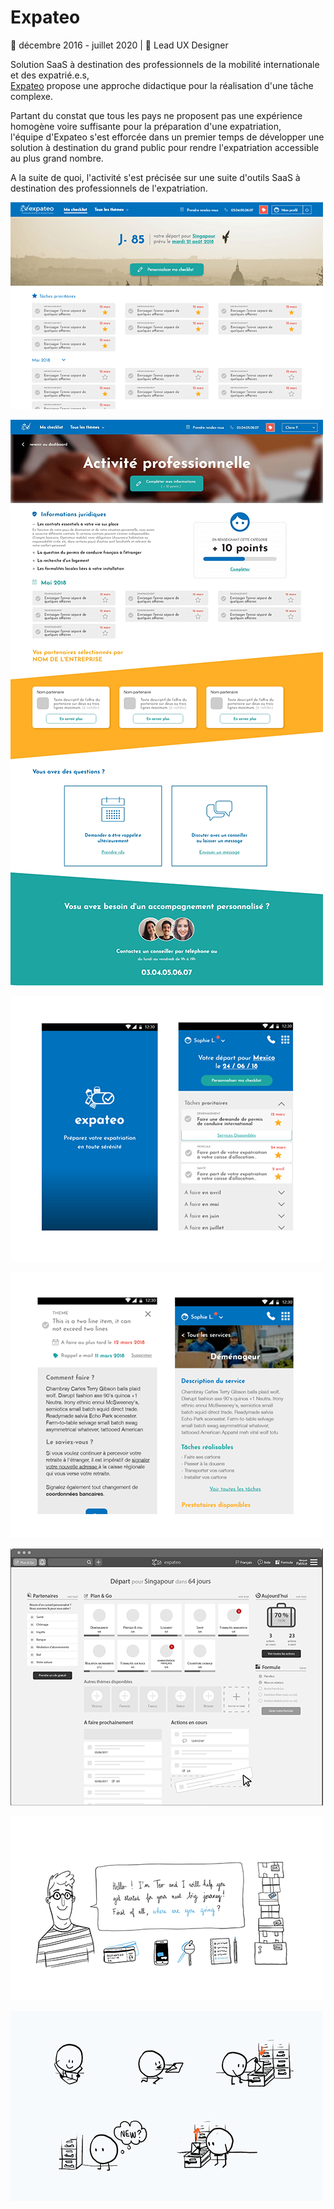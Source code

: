 # Expateo

📅 décembre 2016 - juillet 2020 | 🧢 Lead UX Designer

Solution SaaS à destination des professionnels de la mobilité internationale et des expatrié.e.s,  
[Expateo](https://expateo.com/fr/) propose une approche didactique pour la réalisation d'une tâche complexe.

Partant du constat que tous les pays ne proposent pas une expérience homogène voire suffisante pour la préparation d'une expatriation,  
l'équipe d'Expateo s'est efforcée dans un premier temps de développer une solution à destination du grand public pour rendre l'expatriation accessible au plus grand nombre.

A la suite de quoi, l'activité s'est précisée sur une suite d'outils SaaS à destination des professionnels de l'expatriation.

![expateo1](https://raw.githubusercontent.com/KarineMaras/karinemaras.github.io/master/assets/images/expateo1.png)

![expateo2](https://raw.githubusercontent.com/KarineMaras/karinemaras.github.io/master/assets/images/expateo2.png)

![expateo3](https://raw.githubusercontent.com/KarineMaras/karinemaras.github.io/master/assets/images/expateo3.png)

![expateo4](https://raw.githubusercontent.com/KarineMaras/karinemaras.github.io/master/assets/images/expateo4.png)

![expateo5](https://raw.githubusercontent.com/KarineMaras/karinemaras.github.io/master/assets/images/expateo5.png)

![expateo6](https://raw.githubusercontent.com/KarineMaras/karinemaras.github.io/master/assets/images/expateo6.png)

![expateo7](https://raw.githubusercontent.com/KarineMaras/karinemaras.github.io/master/assets/images/expateo7.png)
